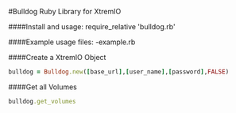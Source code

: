 #Bulldog
Ruby Library for XtremIO  

####Install and usage:
require_relative 'bulldog.rb'  

####Example usage files:
-example.rb  

####Create a XtremIO Object
``` ruby
bulldog = Bulldog.new([base_url],[user_name],[password],FALSE)
```

####Get all Volumes
``` ruby
bulldog.get_volumes
```